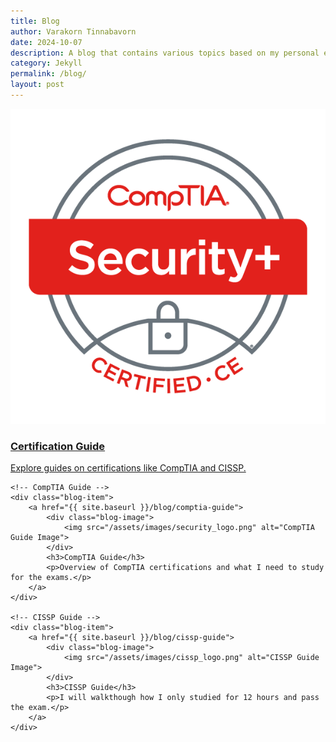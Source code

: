 ```yaml
---
title: Blog
author: Varakorn Tinnabavorn
date: 2024-10-07
description: A blog that contains various topics based on my personal experience.
category: Jekyll
permalink: /blog/
layout: post
---
```


<div class="blog-container">
    <!-- Certification Guide -->
    <div class="blog-item">
        <a href="{{ site.baseurl }}/blog/certification-guide">
            <div class="blog-image">
                <img src="/assets/images/security_logo.png" alt="Certification Guide Image">
            </div>
            <h3>Certification Guide</h3>
            <p>Explore guides on certifications like CompTIA and CISSP.</p>
        </a>
    </div>

    <!-- CompTIA Guide -->
    <div class="blog-item">
        <a href="{{ site.baseurl }}/blog/comptia-guide">
            <div class="blog-image">
                <img src="/assets/images/security_logo.png" alt="CompTIA Guide Image">
            </div>
            <h3>CompTIA Guide</h3>
            <p>Overview of CompTIA certifications and what I need to study for the exams.</p>
        </a>
    </div>

    <!-- CISSP Guide -->
    <div class="blog-item">
        <a href="{{ site.baseurl }}/blog/cissp-guide">
            <div class="blog-image">
                <img src="/assets/images/cissp_logo.png" alt="CISSP Guide Image">
            </div>
            <h3>CISSP Guide</h3>
            <p>I will walkthough how I only studied for 12 hours and pass the exam.</p>
        </a>
    </div>
</div>
